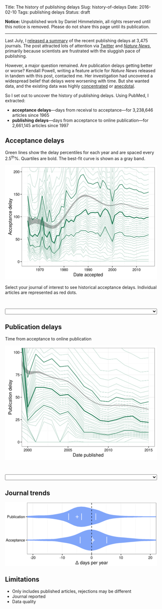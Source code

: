 Title: The history of publishing delays
Slug: history-of-delays
Date: 2016-02-10
Tags: publishing delays
Status: draft

**Notice:** Unpublished work by Daniel Himmelstein, all rights reserved until this notice is removed. Please do not share this page until its publication.

***

Last July, I [released a summary](http://blog.dhimmel.com/plos-and-publishing-delays/#journals_wrapper) of the recent publishing delays at 3,475 journals. The post attracted lots of attention via [Twitter](https://twitter.com/dhimmel/status/615624280026394625) and [*Nature News*](https://doi.org/10.1038/523131f), primarily because scientists are frustrated with the sluggish pace of publishing.

However, a major question remained. Are publication delays getting better or worse? Kendall Powell, writing a feature article for *Nature News* released in tandem with this post, contacted me. Her investigation had uncovered a widespread belief that delays were worsening with time. But she wanted data, and the existing data was highly [concentrated](http://wp.me/p4Ir7n-5Y) or [anecdotal](https://doi.org/10.1096/fj.12-0901ufm).

So I set out to uncover the history of publishing delays. Using PubMed, I extracted:

+ **acceptance delays**—days from receival to acceptance—for 3,238,646 articles since 1965
+ **publishing delays**—days from acceptance to online publication—for 2,661,145 articles since 1997

## Acceptance delays

Green lines show the delay percentiles for each year and are spaced every 2.5<sup>th</sup>%. Quartiles are bold. The best-fit curve is shown as a gray band.

![Acceptance delays](https://raw.githubusercontent.com/dhimmel/delays/75fef346ac44acea6ae6f7536d1ab584758b9518/viz/acceptance-by-article.png)

Select your journal of interest to see historical acceptance delays. Individual articles are represented as red dots.

<img id="delay-img-accept" style="width:100%;">

<select id="select-accept" style="width:100%"></select>

## Publication delays

Time from acceptance to online publication

![Publication delays](https://raw.githubusercontent.com/dhimmel/delays/75fef346ac44acea6ae6f7536d1ab584758b9518/viz/publication-by-article.png)

<img id="delay-img-publish" style="width:100%;">

<select id="select-publish" style="width:100%"></select>

## Journal trends

![Change in delays over time](https://raw.githubusercontent.com/dhimmel/delays/19506467197da6a487aec51fe92a212d78ccae0f/viz/slope-distributions.png)

## Limitations

+ Only includes published articles, rejections may be different
+ Journal reported
+ Data quality

<script src="https://code.jquery.com/jquery-2.1.4.min.js" type="text/javascript"></script>
<script src="https://cdnjs.cloudflare.com/ajax/libs/select2/4.0.1/js/select2.min.js"></script>
<link href="https://cdnjs.cloudflare.com/ajax/libs/select2/4.0.1/css/select2.min.css" rel="stylesheet" />

<script type="text/javascript">

  function update_image(type) {
    var nlm_id = jQuery('#select-' + type).val();
    console.log('update_image', type, nlm_id );
    var url = "https://raw.githubusercontent.com/dhimmel/delays/" + commit + "/viz/journal/" + type + '/' + nlm_id + '.png';
    jQuery('#delay-img-' + type).attr('src', url);
  }

  function initialize_select(data, type) {
    console.log('initialize_select', data, type )
    jQuery('#select-' + type).select2({
      data: data,
      placeholder: "Select a journal"
    });
    //jQuery('#select-' + type).val('0001027');
    update_image(type);
  }

  var commit = "75fef346ac44acea6ae6f7536d1ab584758b9518";

  // accept
  var url = "https://raw.githubusercontent.com/dhimmel/delays/" + commit  + "/webapp/select2-accept" + ".json";
  jQuery.getJSON( url, callback=function( data ) {
    initialize_select(data, 'accept');
    });
  jQuery('#select-accept').on("select2:select", function(e) {
    update_image('accept');
    });

  // publish
  var url = "https://raw.githubusercontent.com/dhimmel/delays/" + commit  + "/webapp/select2-publish" + ".json";
  jQuery.getJSON( url, callback=function( data ) {
    initialize_select(data, 'publish');
    });
  jQuery('#select-publish').on("select2:select", function(e) {
    update_image('publish');
    });

</script>
